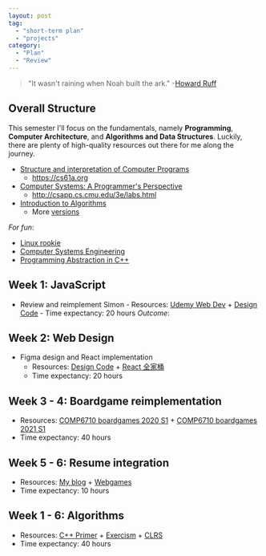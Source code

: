 ```yaml
---
layout: post
tag:
  - "short-term plan"
  - "projects"
category:
  - "Plan"
  - "Review"
---
```


> "It wasn't raining when Noah built the ark." -[Howard Ruff](https://en.wikipedia.org/wiki/Howard_Ruff)

## Overall Structure

This semester I'll focus on the fundamentals, namely **Programming**, **Computer Architecture**, and **Algorithms and Data Structures**. Luckily, there are plenty of high-quality resources out there for me along the journey.

- [Structure and interpretation of Computer Programs](https://www.bilibili.com/video/BV1mq4y1f7te)
  - https://cs61a.org
- [Computer Systems: A Programmer's Perspective](https://www.bilibili.com/video/BV1Rv411e7jE)
  - http://csapp.cs.cmu.edu/3e/labs.html
- [Introduction to Algorithms](https://www.bilibili.com/video/BV1Rv411e7jE)
  - More [versions](https://ocw.mit.edu/courses/electrical-engineering-and-computer-science/6-006-introduction-to-algorithms-fall-2011/lecture-videos/)

_For fun_:

- [Linux rookie](https://www.bilibili.com/video/BV1Ki4y1T7nN)
- [Computer Systems Engineering](https://www.bilibili.com/video/BV1Ai4y1P7Fb)
- [Programming Abstraction in C++ ](https://www.bilibili.com/video/BV1PK411A7S4)

## Week 1: JavaScript

- Review and reimplement Simon - Resources: [Udemy Web Dev](https://www.udemy.com/course/the-complete-web-development-bootcamp) + [Design Code](https://www.designcode.io) - Time expectancy: 20 hours
  _Outcome_:

## Week 2: Web Design

- Figma design and React implementation
  - Resources: [Design Code](https://www.designcode.io) + [React 全家桶](https://www.ituring.com.cn/book/2673)
  - Time expectancy: 20 hours

## Week 3 - 4: Boardgame reimplementation

- Resources: [COMP6710 boardgames 2020 S1]() + [COMP6710 boardgames 2021 S1]()
- Time expectancy: 40 hours

## Week 5 - 6: Resume integration

- Resources: [My blog]() + [Webgames]()
- Time expectancy: 10 hours

## Week 1 - 6: Algorithms

- Resources: [C++ Primer]() + [Exercism]() + [CLRS]()
- Time expectancy: 40 hours
